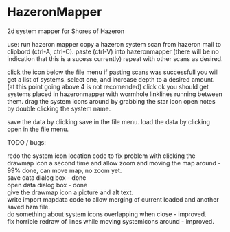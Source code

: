 HazeronMapper
=============

2d system mapper for Shores of Hazeron

use:
run hazeron mapper
copy a hazeron system scan from hazeron mail to clipbord (ctrl-A, ctrl-C).
paste (ctrl-V) into hazeronmapper (there will be no indication that this is a sucess currently)
repeat with other scans as desired.

click the icon below the file menu
if pasting scans was successfull you will get a list of systems.
select one, and increase depth to a desired amount. (at this point going above 4 is not recomended)
click ok
you should get systems placed in hazeronmapper with wormhole linklines running between them.
drag the system icons around by grabbing the star icon
open notes by double clicking the system name.

save the data by clicking save in the file menu.
load the data by clicking open in the file menu. 




TODO / bugs:

redo the system icon location code to fix problem with clicking the drawmap icon a second time
  and allow zoom and moving the map around - 99% done, can move map, no zoom yet.  
  save data dialog box - done  
  open data dialog box - done  
  give the drawmap icon a picture and alt text.  
  write import mapdata code to allow merging of current loaded and another saved hzm file.  
  do something about system icons overlapping when close - improved.  
  fix horrible redraw of lines while moving systemicons around - improved.
  
